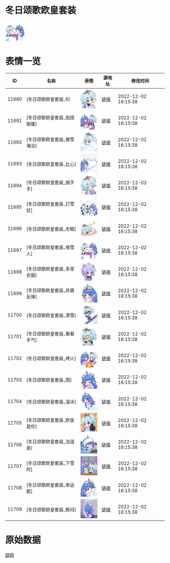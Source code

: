 # 冬日颂歌欧皇套装

<img src="./cover.png" height="60" alt="cover" />

# 表情一览

|ID|名称|表情|源地址|修改时间|
|----|----|----|----|----|
|11680|[冬日颂歌欧皇套装_6]|<img src="./pic/011680_%5B冬日颂歌欧皇套装_6%5D.png" height="60" alt="6"/>|[链接](https://i0.hdslb.com/bfs/emote/9e89991db5c9076128232f34007785a2bcfe1111.png)|2022-12-02 16:15:38|
|11691|[冬日颂歌欧皇套装_抱团取暖]|<img src="./pic/011691_%5B冬日颂歌欧皇套装_抱团取暖%5D.png" height="60" alt="抱团取暖"/>|[链接](https://i0.hdslb.com/bfs/emote/b8569047f728f304b2c04bd67b12daa09cd43fe2.png)|2022-12-02 16:15:38|
|11692|[冬日颂歌欧皇套装_被雪淹没]|<img src="./pic/011692_%5B冬日颂歌欧皇套装_被雪淹没%5D.png" height="60" alt="被雪淹没"/>|[链接](https://i0.hdslb.com/bfs/emote/b22251ef4750027a42d7dbe145b67863e894c8e1.png)|2022-12-02 16:15:38|
|11693|[冬日颂歌欧皇套装_比心]|<img src="./pic/011693_%5B冬日颂歌欧皇套装_比心%5D.png" height="60" alt="比心"/>|[链接](https://i0.hdslb.com/bfs/emote/2c8153cc40966f873e562133158b6e8bb8e04915.png)|2022-12-02 16:15:38|
|11694|[冬日颂歌欧皇套装_揣手手]|<img src="./pic/011694_%5B冬日颂歌欧皇套装_揣手手%5D.png" height="60" alt="揣手手"/>|[链接](https://i0.hdslb.com/bfs/emote/aa44427c75932a9513d7801615218ff7c61d1a97.png)|2022-12-02 16:15:38|
|11695|[冬日颂歌欧皇套装_打雪仗]|<img src="./pic/011695_%5B冬日颂歌欧皇套装_打雪仗%5D.png" height="60" alt="打雪仗"/>|[链接](https://i0.hdslb.com/bfs/emote/0c72eb42779249916014c6f4b954b73f2f809116.png)|2022-12-02 16:15:38|
|11696|[冬日颂歌欧皇套装_冬眠]|<img src="./pic/011696_%5B冬日颂歌欧皇套装_冬眠%5D.png" height="60" alt="冬眠"/>|[链接](https://i0.hdslb.com/bfs/emote/1cd03d9021600f69a1ddb801510bbe8ce8ee8262.png)|2022-12-02 16:15:38|
|11697|[冬日颂歌欧皇套装_堆雪人]|<img src="./pic/011697_%5B冬日颂歌欧皇套装_堆雪人%5D.png" height="60" alt="堆雪人"/>|[链接](https://i0.hdslb.com/bfs/emote/5761a885eaabc2a1ff143b46206495eeabca4409.png)|2022-12-02 16:15:38|
|11698|[冬日颂歌欧皇套装_多穿衣服]|<img src="./pic/011698_%5B冬日颂歌欧皇套装_多穿衣服%5D.png" height="60" alt="多穿衣服"/>|[链接](https://i0.hdslb.com/bfs/emote/e47375125da438f21e685ae149ccef79d663b049.png)|2022-12-02 16:15:38|
|11699|[冬日颂歌欧皇套装_非酋反弹]|<img src="./pic/011699_%5B冬日颂歌欧皇套装_非酋反弹%5D.png" height="60" alt="非酋反弹"/>|[链接](https://i0.hdslb.com/bfs/emote/639a50f8204288964ddae4a88865aee02a077734.png)|2022-12-02 16:15:38|
|11700|[冬日颂歌欧皇套装_滑雪]|<img src="./pic/011700_%5B冬日颂歌欧皇套装_滑雪%5D.png" height="60" alt="滑雪"/>|[链接](https://i0.hdslb.com/bfs/emote/d0ac12868dd7833d4632ac69348de20fd0113aaf.png)|2022-12-02 16:15:38|
|11701|[冬日颂歌欧皇套装_看看手气]|<img src="./pic/011701_%5B冬日颂歌欧皇套装_看看手气%5D.png" height="60" alt="看看手气"/>|[链接](https://i0.hdslb.com/bfs/emote/cd15e972a57412b95793cee0e290fef3756d9c51.png)|2022-12-02 16:15:38|
|11702|[冬日颂歌欧皇套装_烤火]|<img src="./pic/011702_%5B冬日颂歌欧皇套装_烤火%5D.png" height="60" alt="烤火"/>|[链接](https://i0.hdslb.com/bfs/emote/950c995c3408be9f54b4d8efe08e1d542efa6d95.png)|2022-12-02 16:15:38|
|11703|[冬日颂歌欧皇套装_困]|<img src="./pic/011703_%5B冬日颂歌欧皇套装_困%5D.png" height="60" alt="困"/>|[链接](https://i0.hdslb.com/bfs/emote/864e952f5fa65e111214db830684c5e3b1569719.png)|2022-12-02 16:15:38|
|11704|[冬日颂歌欧皇套装_溜冰]|<img src="./pic/011704_%5B冬日颂歌欧皇套装_溜冰%5D.png" height="60" alt="溜冰"/>|[链接](https://i0.hdslb.com/bfs/emote/ac135161fe017696fac59b342e57885ab35715df.png)|2022-12-02 16:15:38|
|11705|[冬日颂歌欧皇套装_欧皇是你]|<img src="./pic/011705_%5B冬日颂歌欧皇套装_欧皇是你%5D.png" height="60" alt="欧皇是你"/>|[链接](https://i0.hdslb.com/bfs/emote/dfff08633ae526f8caa7efe4c3821875c3d065b2.png)|2022-12-02 16:15:38|
|11706|[冬日颂歌欧皇套装_泡温泉]|<img src="./pic/011706_%5B冬日颂歌欧皇套装_泡温泉%5D.png" height="60" alt="泡温泉"/>|[链接](https://i0.hdslb.com/bfs/emote/fdbcacae69a572d845666a9c3ef088ad0f3adcdb.png)|2022-12-02 16:15:38|
|11707|[冬日颂歌欧皇套装_下雪时]|<img src="./pic/011707_%5B冬日颂歌欧皇套装_下雪时%5D.png" height="60" alt="下雪时"/>|[链接](https://i0.hdslb.com/bfs/emote/552dad06d4d623a8f052c4fad0563fc159bb3731.png)|2022-12-02 16:15:38|
|11708|[冬日颂歌欧皇套装_幸运鹅]|<img src="./pic/011708_%5B冬日颂歌欧皇套装_幸运鹅%5D.png" height="60" alt="幸运鹅"/>|[链接](https://i0.hdslb.com/bfs/emote/21dbff43042d7e923e63d81ee5bd567c0b69fa2a.png)|2022-12-02 16:15:38|
|11709|[冬日颂歌欧皇套装_郁闷]|<img src="./pic/011709_%5B冬日颂歌欧皇套装_郁闷%5D.png" height="60" alt="郁闷"/>|[链接](https://i0.hdslb.com/bfs/emote/edd81ee9ea157e3aada57e19b90cd5fc73a4e368.png)|2022-12-02 16:15:38|

# 原始数据

[跳转](./raw.json)

